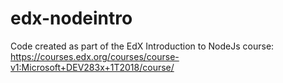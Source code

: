 # edx-nodeintro
Code created as part of the EdX Introduction to NodeJs course: https://courses.edx.org/courses/course-v1:Microsoft+DEV283x+1T2018/course/
